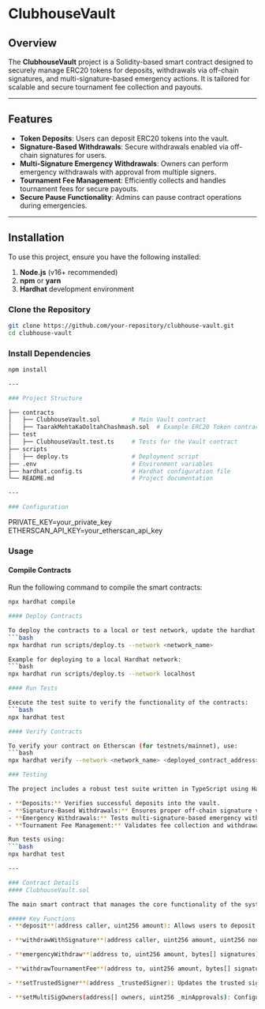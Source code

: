 # ClubhouseVault

## Overview

The **ClubhouseVault** project is a Solidity-based smart contract designed to securely manage ERC20 tokens for deposits, withdrawals via off-chain signatures, and multi-signature-based emergency actions. It is tailored for scalable and secure tournament fee collection and payouts.

---

## Features

- **Token Deposits**: Users can deposit ERC20 tokens into the vault.
- **Signature-Based Withdrawals**: Secure withdrawals enabled via off-chain signatures for users.
- **Multi-Signature Emergency Withdrawals**: Owners can perform emergency withdrawals with approval from multiple signers.
- **Tournament Fee Management**: Efficiently collects and handles tournament fees for secure payouts.
- **Secure Pause Functionality**: Admins can pause contract operations during emergencies.

---

## Installation

To use this project, ensure you have the following installed:

1. **Node.js** (v16+ recommended)
2. **npm** or **yarn**
3. **Hardhat** development environment

### Clone the Repository

```bash
git clone https://github.com/your-repository/clubhouse-vault.git
cd clubhouse-vault
```

### Install Dependencies

```bash
npm install

---

### Project Structure

├── contracts
│   ├── ClubhouseVault.sol         # Main Vault contract
│   ├── TaarakMehtaKaOoltahChashmash.sol  # Example ERC20 Token contract
├── test
│   ├── ClubhouseVault.test.ts     # Tests for the Vault contract
├── scripts
│   ├── deploy.ts                  # Deployment script
├── .env                           # Environment variables
├── hardhat.config.ts              # Hardhat configuration file
└── README.md                      # Project documentation

---

### Configuration
```
PRIVATE_KEY=your_private_key
ETHERSCAN_API_KEY=your_etherscan_api_key

### Usage
#### Compile Contracts

Run the following command to compile the smart contracts:
```bash
npx hardhat compile

#### Deploy Contracts

To deploy the contracts to a local or test network, update the hardhat.config.ts with your desired network configuration. Then, run:
```bash
npx hardhat run scripts/deploy.ts --network <network_name>

Example for deploying to a local Hardhat network:
```bash
npx hardhat run scripts/deploy.ts --network localhost

#### Run Tests

Execute the test suite to verify the functionality of the contracts:
```bash
npx hardhat test

#### Verify Contracts

To verify your contract on Etherscan (for testnets/mainnet), use:
```bash
npx hardhat verify --network <network_name> <deployed_contract_address>

### Testing

The project includes a robust test suite written in TypeScript using Hardhat and Chai. Key functionalities tested include:

- **Deposits:** Verifies successful deposits into the vault.
- **Signature-Based Withdrawals:** Ensures proper off-chain signature validation and withdrawal.
- **Emergency Withdrawals:** Tests multi-signature-based emergency withdrawals.
- **Tournament Fee Management:** Validates fee collection and withdrawals.

Run tests using:
```bash
npx hardhat test

---

### Contract Details
#### ClubhouseVault.sol

The main smart contract that manages the core functionality of the system.

##### Key Functions
- **deposit**(address caller, uint256 amount): Allows users to deposit ERC20 tokens into the vault.

- **withdrawWithSignature**(address caller, uint256 amount, uint256 nonce, string message, uint256 expiry, bytes signature): Enables secure token withdrawals using off-chain signatures.

- **emergencyWithdraw**(address to, uint256 amount, bytes[] signatures):** Allows owners to withdraw tokens during emergencies using multi-signature approval.

- **withdrawTournamentFee**(address to, uint256 amount, bytes[] signatures): Enables the withdrawal of tournament fees with multi-signature approval.

- **setTrustedSigner**(address _trustedSigner): Updates the trusted signer for off-chain signature validation.

- **setMultiSigOwners(address[] owners, uint256 _minApprovals): Configures the multi-signature owners and minimum required approvals.